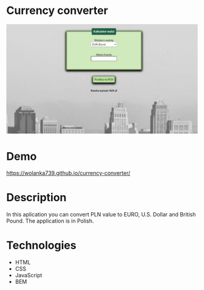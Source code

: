 # Currency converter

![currency converter](https://github.com/wolanka739/currency-converter/blob/main/images/demo.png?raw=true)

# Demo

https://wolanka739.github.io/currency-converter/

# Description

In this aplication you can convert PLN value to EURO, U.S. Dollar and British Pound. The application is in Polish.

# Technologies

- HTML
- CSS
- JavaScript
- BEM
